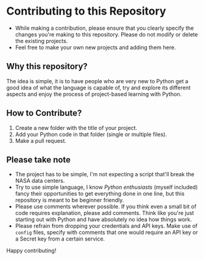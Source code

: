 # Contributing to this Repository

- While making a contribution, please ensure that you clearly specify the changes you're making to this repository. Please do not modify or delete the existing projects.
- Feel free to make your own new projects and adding them here.

## Why this repository?

The idea is simple, it is to have people who are very new to Python get a good idea of what the language is capable of, try and explore its different aspects and enjoy the process of project-based learning with Python. 

## How to Contribute?

1. Create a new folder with the title of your project. 
2. Add your Python code in that folder (single or multiple files).
3. Make a pull request. 

## Please take note

- The project has to be simple, I'm not expecting a script that'll break the NASA data centers. 
- Try to use simple language, I know *Python enthusiasts* (myself included) fancy their opportunities to get everything done in one line, but this repository is meant to be beginner friendly.
- Please use comments wherever possible. If you think even a small bit of code requires explanation, please add comments. Think like you're just starting out with Python and have absolutely no idea how things work.
- Please refrain from dropping your credentials and API keys. Make use of `config` files, specify with comments that one would require an API key or a Secret key from a certain service. 

Happy contributing!
